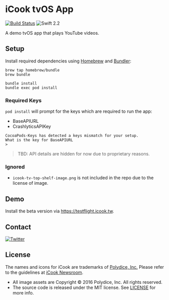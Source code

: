 # iCook tvOS App

[![Build Status](https://travis-ci.org/polydice/iCook-tvOS.svg)](https://travis-ci.org/polydice/iCook-tvOS)
![Swift 2.2](https://img.shields.io/badge/Swift-2.2-orange.svg)

A demo tvOS app that plays YouTube videos.

## Setup

Install required dependencies using [Homebrew](http://brew.sh/) and [Bundler](http://bundler.io/):

```
brew tap homebrew/bundle
brew bundle
```
```
bundle install
bundle exec pod install
```

### Required Keys

`pod install` will prompt for the keys which are required to run the app:

* BaseAPIURL
* CrashlyticsAPIKey

```
CocoaPods-Keys has detected a keys mismatch for your setup.
What is the key for BaseAPIURL
>
```

> TBD: API details are hidden for now due to proprietary reasons.

### Ignored

* `icook-tv-top-shelf-image.png` is not included in the repo due to the license of image.

## Demo

Install the beta version via <https://testflight.icook.tw>.

## Contact

[![Twitter](https://img.shields.io/badge/twitter-@polydice-blue.svg?style=flat)](https://twitter.com/polydice)

## License

The names and icons for iCook are trademarks of [Polydice, Inc.](https://polydice.com/) Please refer to the guidelines at [iCook Newsroom](https://newsroom.icook.tw/downloads).

* All image assets are Copyright © 2016 Polydice, Inc. All rights reserved.
* The source code is released under the MIT license. See [LICENSE](https://github.com/bcylin/Try-tvOS/blob/master/LICENSE) for more info.
